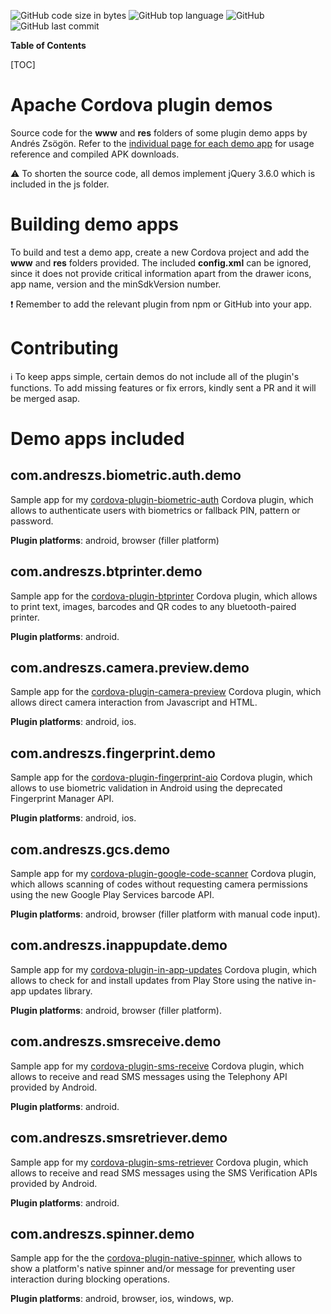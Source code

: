 ![GitHub code size in bytes](https://img.shields.io/github/languages/code-size/andreszs/cordova-plugin-demos) ![GitHub top language](https://img.shields.io/github/languages/top/andreszs/cordova-plugin-demos) ![GitHub](https://img.shields.io/github/license/andreszs/cordova-plugin-demos) ![GitHub last commit](https://img.shields.io/github/last-commit/andreszs/cordova-plugin-demos)

**Table of Contents**

[TOC]

# Apache Cordova plugin demos

Source code for the **www** and **res** folders of some plugin demo apps by Andrés Zsögön. Refer to the [individual page for each demo app](https://www.andreszsogon.com/category/plugin-demo-apps/ "individual page for each demo app") for usage reference and compiled APK downloads.

:warning: To shorten the source code, all demos implement jQuery 3.6.0 which is included in the js folder.

# Building demo apps

To build and test a demo app, create a new Cordova project and add the **www** and **res** folders provided. The included **config.xml** can be ignored, since it does not provide critical information apart from the drawer icons, app name, version and the minSdkVersion number.

:heavy_exclamation_mark: Remember to add the relevant plugin from npm or GitHub into your app.

# Contributing

:information_source: To keep apps simple, certain demos do not include all of the plugin's functions. To add missing features or fix errors, kindly sent a PR and it will be merged asap.

# Demo apps included

## com.andreszs.biometric.auth.demo

Sample app for my [cordova-plugin-biometric-auth](https://github.com/andreszs/cordova-plugin-biometric-auth) Cordova plugin, which allows to authenticate users with biometrics or fallback PIN, pattern or password.

**Plugin platforms**: android, browser (filler platform)

## com.andreszs.btprinter.demo

Sample app for the [cordova-plugin-btprinter](https://github.com/CesarBalzer/Cordova-Plugin-BTPrinter) Cordova plugin, which allows to print text, images, barcodes and QR codes to any bluetooth-paired printer.

**Plugin platforms**: android.

## com.andreszs.camera.preview.demo

Sample app for the [cordova-plugin-camera-preview](https://github.com/cordova-plugin-camera-preview/cordova-plugin-camera-preview) Cordova plugin, which allows direct camera interaction from Javascript and HTML.

**Plugin platforms**: android, ios.

## com.andreszs.fingerprint.demo

Sample app for the [cordova-plugin-fingerprint-aio](https://github.com/NiklasMerz/cordova-plugin-fingerprint-aio) Cordova plugin, which allows to use biometric validation in Android using the deprecated Fingerprint Manager API.

**Plugin platforms**: android, ios.

## com.andreszs.gcs.demo

Sample app for my [cordova-plugin-google-code-scanner](https://github.com/andreszs/cordova-plugin-google-code-scanner) Cordova plugin, which allows scanning of codes without requesting camera permissions using the new Google Play Services barcode API.

**Plugin platforms**: android, browser (filler platform with manual code input).

## com.andreszs.inappupdate.demo

Sample app for my [cordova-plugin-in-app-updates](https://github.com/andreszs/cordova-plugin-in-app-updates) Cordova plugin, which allows to check for and install updates from Play Store using the native in-app updates library.

**Plugin platforms**: android, browser (filler platform).

## com.andreszs.smsreceive.demo

Sample app for my [cordova-plugin-sms-receive](https://github.com/andreszs/cordova-plugin-sms-receive) Cordova plugin, which allows to receive and read SMS messages using the Telephony API provided by Android.

**Plugin platforms**: android.

## com.andreszs.smsretriever.demo

Sample app for my [cordova-plugin-sms-retriever](https://github.com/andreszs/cordova-plugin-sms-retriever) Cordova plugin, which allows to receive and read SMS messages using the SMS Verification APIs provided by Android.

**Plugin platforms**: android.

## com.andreszs.spinner.demo

Sample app for the the [cordova-plugin-native-spinner](https://github.com/greybax/cordova-plugin-native-spinner), which allows to show a platform's native spinner and/or message for preventing user interaction during blocking operations.

**Plugin platforms**: android, browser, ios, windows, wp.
